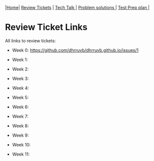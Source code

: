 |[Home](.)| [Review Tickets](.) | [Tech Talk ](../techtalknotes)| [Problem solutions ](../problemsolutions)| [Test Prep plan ](../testprepplan)|
# Review Ticket Links
All links to review tickets:

- Week 0: https://github.com/dhrruvb/dhrruvb.github.io/issues/1


- Week 1:


- Week 2:


- Week 3:


- Week 4:


- Week 5:


- Week 6:


- Week 7:


- Week 8:


- Week 9:


- Week 10:


- Week 11:

